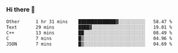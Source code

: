 ### Hi there 👋

<!--
**WShiBin/WShiBin** is a ✨ _special_ ✨ repository because its `README.md` (this file) appears on your GitHub profile.

Here are some ideas to get you started:

- 🔭 I’m currently working on ...
- 🌱 I’m currently learning ...
- 👯 I’m looking to collaborate on ...
- 🤔 I’m looking for help with ...
- 💬 Ask me about ...
- 📫 How to reach me: ...
- 😄 Pronouns: ...
- ⚡ Fun fact: ...
-->

<!--START_SECTION:waka-->

```txt
Other      1 hr 31 mins    ██████████████▓░░░░░░░░░░   58.47 %
Text       29 mins         ████▓░░░░░░░░░░░░░░░░░░░░   19.01 %
C++        13 mins         ██░░░░░░░░░░░░░░░░░░░░░░░   08.49 %
C          7 mins          █▒░░░░░░░░░░░░░░░░░░░░░░░   04.96 %
JSON       7 mins          █▒░░░░░░░░░░░░░░░░░░░░░░░   04.69 %
```

<!--END_SECTION:waka-->
